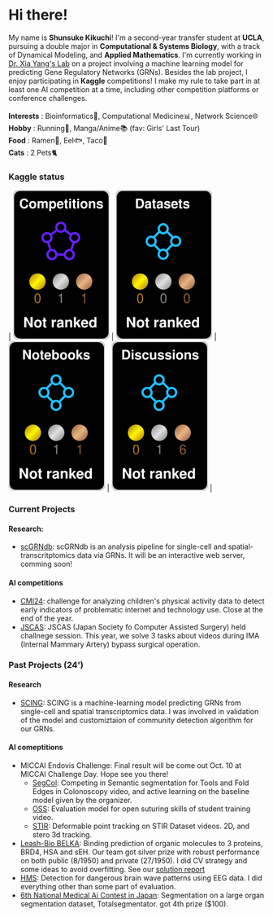 ﻿# Hi there!

My name is **Shunsuke Kikuchi**! I'm a second-year transfer student at **UCLA**, pursuing a double major in **Computational & Systems Biology**, with a track of Dynamical Modeling, and **Applied Mathematics**. 
I'm currently working in [Dr. Xia Yang's Lab](https://yanglab.ibp.ucla.edu/) on a project involving a machine learning model for predicting Gene Regulatory Networks (GRNs). 
Besides the lab project, I enjoy participating in **Kaggle** competitions! I make my rule to take part in at least one AI competition at a time, including other competition platforms or conference challenges.
<br>
<br>
**Interests** : Bioinformatics🧬, Computational Medicine📊, Network Science🌐<br>
**Hobby** : Running🏃, Manga/Anime📚 (fav: Girls' Last Tour)<br>
**Food** : Ramen🍜, Eel🐟, Taco🌮<br>
**Cats** : 2 Pets🐈<br>

 ### Kaggle status
<!-- HTML -->
| ![](./kaggle-plates/Competitions/black.svg) | ![](./kaggle-plates/Datasets/black.svg) | ![](./kaggle-plates/Notebooks/black.svg) | ![](./kaggle-plates/Discussions/black.svg) |

### Current Projects
#### Research: 
- [scGRNdb](https://github.com/XiaYangLabOrg/scNetworkAtlas.git): scGRNdb is an analysis pipeline for single-cell and spatial-transcritptomics data via GRNs. It will be an interactive web server, comming soon!
#### AI competitions
- [CMI24](https://www.kaggle.com/competitions/child-mind-institute-problematic-internet-use): challenge for analyzing children's physical activity data to detect early indicators of problematic internet and technology use. Close at the end of the year.
- [JSCAS](https://github.com/modafone/jscasaichallenge2024): JSCAS (Japan Society fo Computer Assisted Surgery) held challnege session. This year, we solve 3 tasks about videos during IMA (Internal Mammary Artery) bypass surgical operation.

### Past Projects (24')
#### Research
- [SCING](https://github.com/XiaYangLabOrg/SCING): SCING is a machine-learning model predicting GRNs from single-cell and spatial transcriptomics data. I was involved in validation of the model and customiztaion of community detection algorithm for our GRNs.
#### AI comeptitions
- MICCAI Endovis Challenge: Final result will be come out Oct. 10 at MICCAI Challenge Day. Hope see you there!
    - [SegCol](https://github.com/JmeesInc/SegColChallenge.git): Competing in Semantic segmentation for Tools and Fold Edges in Colonoscopy video, and active learning on the baseline model given by the organizer. 
    - [OSS](https://github.com/JmeesInc/OpenSuturingSkillsChallenge.git): Evaluation model for open suturing skills of student training video.
    - [STIR](https://github.com/JmeesInc/STIR-Challenge.git): Deformable point tracking on STIR Dataset videos. 2D, and stero 3d tracking.
- [Leash-Bio BELKA](https://www.kaggle.com/competitions/leash-BELKA): Binding prediction of organic molecules to 3 proteins, BRD4, HSA and sEH. Our team got silver prize with robust performance on both public (8/1950) and private (27/1950). I did CV strategy and some ideas to avoid overfitting. See our [solution report](https://www.kaggle.com/competitions/leash-BELKA/discussion/519191)
- [HMS](https://www.kaggle.com/competitions/hms-harmful-brain-activity-classification): Detection for dangerous brain wave patterns using EEG data. I did everything other than some part of evaluation.
- [6th National Medical Ai Contest in Japan](https://www.kaggle.com/competitions/medical-ai-contest2024/overview): Segmentation on a large organ segmentation dataset, Totalsegmentator. got 4th prize ($100).
